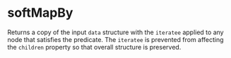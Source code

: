 # softMapBy

Returns a copy of the input `data` structure with the `iteratee` applied to any node that satisfies the predicate. The `iteratee` is prevented from affecting the `children` property so that overall structure is preserved.

```

```
